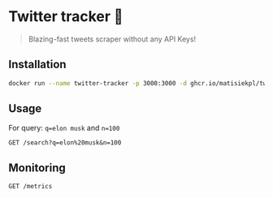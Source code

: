 # Twitter tracker 🦆
> Blazing-fast tweets scraper without any API Keys!

## Installation
```bash
docker run --name twitter-tracker -p 3000:3000 -d ghcr.io/matisiekpl/twitter-tracker:master
```

## Usage
For query: `q=elon musk` and `n=100`
```
GET /search?q=elon%20musk&n=100
```

## Monitoring
```
GET /metrics
```
